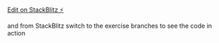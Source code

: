 [Edit on StackBlitz ⚡️](https://stackblitz.com/edit/exercises-from-dily-with-rxjs)

and from StackBlitz switch to the exercise branches to see the code in action
